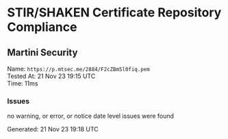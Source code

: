 # STIR/SHAKEN Certificate Repository Compliance

## Martini Security

Name: `https://p.mtsec.me/2884/F2cZBm5l0fiq.pem`\
Tested At: 21 Nov 23 19:15 UTC\
Time: 11ms

### Issues

no warning, or error, or notice date level issues were found

Generated: 21 Nov 23 19:18 UTC
